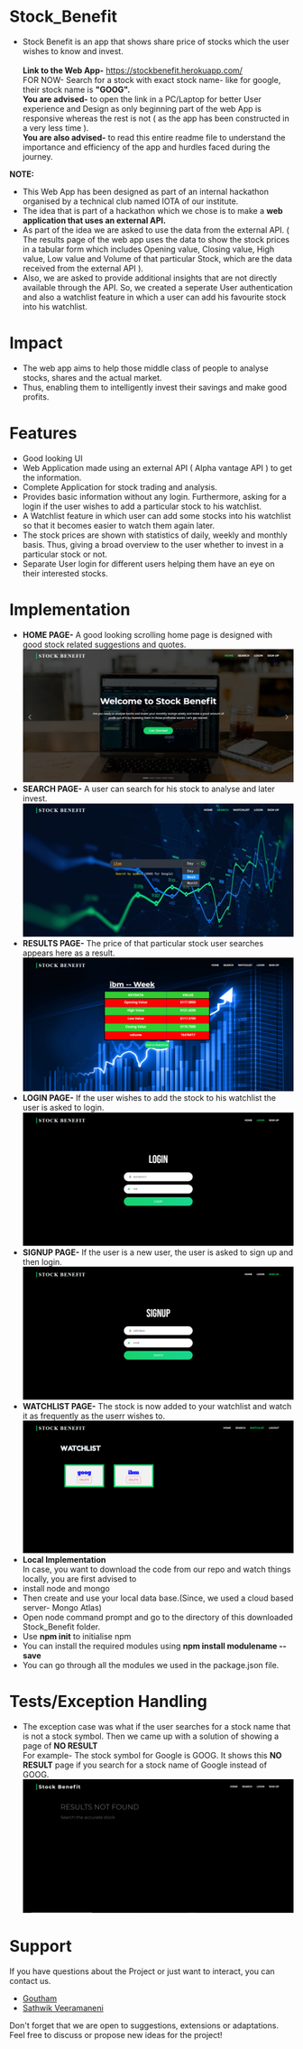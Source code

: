 # Stock_Benefit
* Stock Benefit is an app that shows share price of stocks which the user wishes to know and invest. <br> <br>
  **Link to the Web App-** https://stockbenefit.herokuapp.com/ <br>
  FOR NOW- Search for a stock with exact stock name- like for google, their stock name is **"GOOG".** <br>
  **You are advised-** to open the link in a PC/Laptop for better User experience and Design as only beginning part of the web App is responsive whereas the rest is not ( as the app has been constructed in a very less time ). <br>
  **You are also advised-** to read this entire readme file to understand the importance and efficiency of the app and hurdles faced during the journey. 

**NOTE:** <br>
* This Web App has been designed as part of an internal hackathon organised by a technical club named IOTA of our institute. <br>
* The idea that is part of a hackathon which we chose is to make a **web application that uses an external API.**<br>
* As part of the idea we are asked to use the data from the external API. ( The results page of the web app uses the data to show the stock prices in a tabular form which includes Opening value, Closing value, High value, Low value and Volume of that particular Stock, which are the data received from the external API ).
* Also, we are asked to provide additional insights that are not directly available through the API. So, we created a seperate User authentication and also a watchlist feature in which a user can add his favourite stock into his watchlist.
# Impact 
* The web app aims to help those middle class of people to analyse stocks, shares and the actual market. 
* Thus, enabling them to intelligently invest their savings and make good profits.
# Features
- Good looking UI
- Web Application made using an external API ( Alpha vantage API ) to get the information.
- Complete Application for stock trading and analysis. 
- Provides basic information without any login. Furthermore, asking for a login if the user wishes to add a particular stock to his watchlist.
- A Watchlist feature in which user can add some stocks into his watchlist so that it becomes easier to watch them again later.
- The stock prices are shown with statistics of daily, weekly and monthly basis. Thus, giving a broad overview to the user whether to invest in a particular stock or not.
- Separate User login for different users helping them have an eye on their interested stocks. 
# Implementation
* **HOME PAGE-** A good looking scrolling home page is designed with good stock related suggestions and quotes.
![Home Page](/images/homepage.png "Home Page")
* **SEARCH PAGE-** A user can search for his stock to analyse and later invest.
![Search Page](/images/searchpage.png "Search Page")
* **RESULTS PAGE-** The price of that particular stock user searches appears here as a result.
![Results Page](/images/resultpage.png "Results Page")
* **LOGIN PAGE-** If the user wishes to add the stock to his watchlist the user is asked to login.
![Login Page](/images/loginpage.png "Login Page")
* **SIGNUP PAGE-** If the user is a new user, the user is asked to sign up and then login.
![Signup Page](/images/signuppage.png "Signup Page")
* **WATCHLIST PAGE-** The stock is now added to your watchlist and watch it as frequently as the userr wishes to.
![Watchlist Page](/images/watchlistpage.png "Watchlist Page")
* **Local Implementation** <br>
In case, you want to download the code from our repo and watch things locally, you are first advised to
* install node and mongo
* Then create and use your local data base.(Since, we used a cloud based server- Mongo Atlas)
* Open node command prompt and go to the directory of this downloaded Stock_Benefit folder.
* Use **npm init** to initialise npm
* You can install the required modules using **npm install modulename --save**
* You can go through all the modules we used in the package.json file.
# Tests/Exception Handling
- The exception case was what if the user searches for a stock name that is not a stock symbol. Then we came up with a solution of showing a page of **NO RESULT** <br>
 For example- The stock symbol for Google is GOOG. It shows this **NO RESULT** page if you search for a stock name of Google instead of GOOG.
![No result Page](/images/noresultpage.png "No-result Page")
# Support
If you have questions about the Project or just want to interact, you can contact us.

* [Goutham ](azmeeragouthamnaik74@gmail.com) 
* [Sathwik Veeramaneni](mailto:sathwikrao2001@gmail.com) 

Don't forget that we are open to suggestions, extensions or adaptations. Feel free to discuss or propose new ideas for the project!
